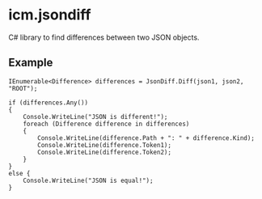 icm.jsondiff
============

C# library to find differences between two JSON objects.

Example
-------

    IEnumerable<Difference> differences = JsonDiff.Diff(json1, json2, "ROOT");

    if (differences.Any())
    {
        Console.WriteLine("JSON is different!");
        foreach (Difference difference in differences)
        {
            Console.WriteLine(difference.Path + ": " + difference.Kind);
            Console.WriteLine(difference.Token1);
            Console.WriteLine(difference.Token2);
        }
	}
	else {
		Console.WriteLine("JSON is equal!");
	}
